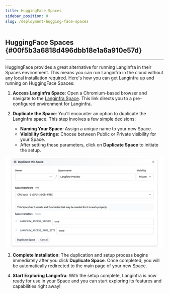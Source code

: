 ```yaml
---
title: HuggingFace Spaces
sidebar_position: 0
slug: /deployment-hugging-face-spaces
---
```




## HuggingFace Spaces {#00f5b3a6818d496dbb18e1a6a910e57d}


---


HuggingFace provides a great alternative for running Langinfra in their Spaces environment. This means you can run Langinfra in the cloud without any local installation required. Here's how you can get Langinfra up and running on HuggingFace Spaces:


1. **Access Langinfra Space**: Open a Chromium-based browser and navigate to the [Langinfra Space](https://huggingface.co/spaces/Langinfra/Langinfra?duplicate=true). This link directs you to a pre-configured environment for Langinfra.


2. **Duplicate the Space**: You'll encounter an option to duplicate the Langinfra space. This step involves a few simple decisions:

	- **Naming Your Space**: Assign a unique name to your new Space.
	- **Visibility Settings**: Choose between Public or Private visibility for your Space.
	- After setting these parameters, click on **Duplicate Space** to initiate the setup.

![](/img/hugging-face-deployment.png)

3. **Complete Installation**: The duplication and setup process begins immediately after you click **Duplicate Space**. Once completed, you will be automatically redirected to the main page of your new Space.


4. **Start Exploring Langinfra**: With the setup complete, Langinfra is now ready for use in your Space and you can start exploring its features and capabilities right away! 

